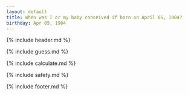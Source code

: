 ```yaml
---
layout: default
title: When was I or my baby conceived if born on April 05, 1904?
birthday: Apr 05, 1904
---
```


{% include header.md %}

{% include guess.md %}

{% include calculate.md %}

{% include safety.md %}

{% include footer.md %}



